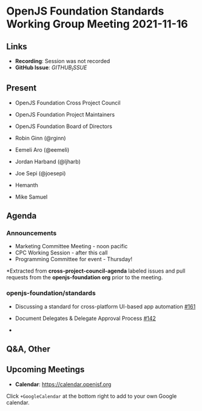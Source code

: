 # OpenJS Foundation Standards Working Group Meeting 2021-11-16

## Links

* **Recording**: Session was not recorded
* **GitHub Issue**: $GITHUB_ISSUE$

## Present

* OpenJS Foundation Cross Project Council
* OpenJS Foundation Project Maintainers
* OpenJS Foundation Board of Directors

* Robin Ginn (@rginn) 
* Eemeli Aro (@eemeli) 
* Jordan Harband (@ljharb)
* Joe Sepi (@joesepi)
* Hemanth 
* Mike Samuel




## Agenda

### Announcements

* Marketing Committee Meeting - noon pacific
* CPC Working Session - after this call
* Programming Committee for event - Thursday!

*Extracted from **cross-project-council-agenda** labeled issues and pull requests from the **openjs-foundation org** prior to the meeting.

### openjs-foundation/standards

* Discussing a standard for cross-platform UI-based app automation [#161](https://github.com/openjs-foundation/standards/issues/161)

* Document Delegates & Delegate Approval Process [#142](https://github.com/openjs-foundation/standards/issues/142)

* 



## Q&A, Other

## Upcoming Meetings

* **Calendar**: <https://calendar.openjsf.org>

Click `+GoogleCalendar` at the bottom right to add to your own Google calendar.

